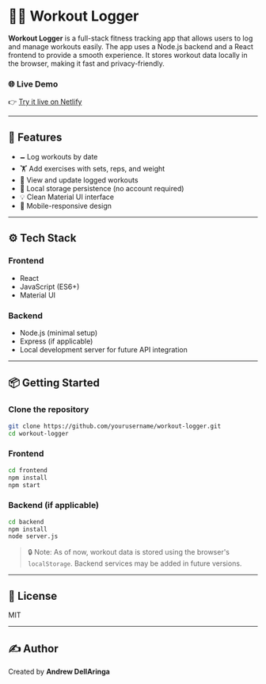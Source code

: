 # 🏋️‍♂️ Workout Logger

**Workout Logger** is a full-stack fitness tracking app that allows users to log and manage workouts easily. The app uses a Node.js backend and a React frontend to provide a smooth experience. It stores workout data locally in the browser, making it fast and privacy-friendly.

### 🌐 Live Demo

👉 [Try it live on Netlify](https://super-platypus-b35e08.netlify.app/)

---

## 🚀 Features

- 🗕️ Log workouts by date
- 🏋️ Add exercises with sets, reps, and weight
- 🔄 View and update logged workouts
- 📀 Local storage persistence (no account required)
- 💡 Clean Material UI interface
- 📱 Mobile-responsive design

---

## ⚙️ Tech Stack

### Frontend

- React
- JavaScript (ES6+)
- Material UI

### Backend

- Node.js (minimal setup)
- Express (if applicable)
- Local development server for future API integration

---

## 📦 Getting Started

### Clone the repository

```bash
git clone https://github.com/yourusername/workout-logger.git
cd workout-logger
```

### Frontend

```bash
cd frontend
npm install
npm start
```

### Backend (if applicable)

```bash
cd backend
npm install
node server.js
```

> 🔒 Note: As of now, workout data is stored using the browser's `localStorage`. Backend services may be added in future versions.

---

## 📄 License

MIT

---

## ✍️ Author

Created by **Andrew DellAringa**

